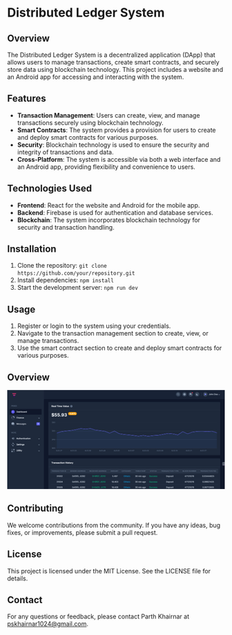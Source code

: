# Distributed Ledger System

## Overview
The Distributed Ledger System is a decentralized application (DApp) that allows users to manage transactions, create smart contracts, and securely store data using blockchain technology. This project includes a website and an Android app for accessing and interacting with the system.

## Features
- **Transaction Management**: Users can create, view, and manage transactions securely using blockchain technology.
- **Smart Contracts**: The system provides a provision for users to create and deploy smart contracts for various purposes.
- **Security**: Blockchain technology is used to ensure the security and integrity of transactions and data.
- **Cross-Platform**: The system is accessible via both a web interface and an Android app, providing flexibility and convenience to users.

## Technologies Used
- **Frontend**: React for the website and Android for the mobile app.
- **Backend**: Firebase is used for authentication and database services.
- **Blockchain**: The system incorporates blockchain technology for security and transaction handling.

## Installation
1. Clone the repository: `git clone https://github.com/your/repository.git`
2. Install dependencies: `npm install`
3. Start the development server: `npm run dev`

## Usage
1. Register or login to the system using your credentials.
2. Navigate to the transaction management section to create, view, or manage transactions.
3. Use the smart contract section to create and deploy smart contracts for various purposes.

## Overview
![Example Image](image.png)

## Contributing
We welcome contributions from the community. If you have any ideas, bug fixes, or improvements, please submit a pull request.

## License
This project is licensed under the MIT License. See the LICENSE file for details.

## Contact
For any questions or feedback, please contact Parth Khairnar at pskhairnar1024@gmail.com.
